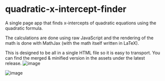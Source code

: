 # quadratic-x-intercept-finder
A single page app that finds x-intercepts of quadratic equations using the quadratic formula.  

The calculations are done using raw JavaScript and the rendering of the math is done with MathJax (with the math itself written in LaTeX).

This is designed to be all in a single HTML file so it is easy to transport. You can find the merged & minified version in the assets under the latest release.
![image](https://user-images.githubusercontent.com/72141247/115127006-f0479300-9f98-11eb-8438-8440a5207e2e.png)

![image](https://user-images.githubusercontent.com/72141247/115127015-06555380-9f99-11eb-9026-47e966ac7c3c.png)
